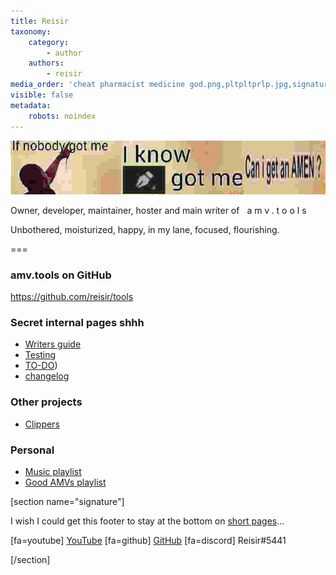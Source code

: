```yaml
---
title: Reisir
taxonomy:
    category:
        - author
    authors:
        - reisir
media_order: 'cheat pharmacist medicine god.png,pltpltprlp.jpg,signature.jpg,cheat pharmacist medicine god square.png'
visible: false
metadata:
    robots: noindex
---
```


![](signature.jpg)

Owner, developer, maintainer, hoster and main writer of <span style="letter-spacing: 4px; padding: 0 .5rem; ">amv.tools</span>

Unbothered, moisturized, happy, in my lane, focused, flourishing.

===

### amv.tools on GitHub

https://github.com/reisir/tools

### Secret internal pages shhh

* [Writers guide](/writers-guide)
* [Testing](/testing)
* [TO-DO](/todo))
* [changelog](/changelog)

### Other projects

* [Clippers](https://clippers.amv.tools/)

### Personal

* [Music playlist](https://www.youtube.com/playlist?list=PLw7nHTB6FiG8TAMELwKsBIYgkUguU00OA)
* [Good AMVs playlist](https://www.youtube.com/playlist?list=PLw7nHTB6FiG9FtVNTn-2TubI2KfjHk4RM)

[section name="signature"]

I wish I could get this footer to stay at the bottom on [short pages](/vegas-pro)...

[fa=youtube] [YouTube](https://www.youtube.com/@Reseptivaras) [fa=github] [GitHub](https://github.com/reisir) [fa=discord] Reisir#5441

[/section]